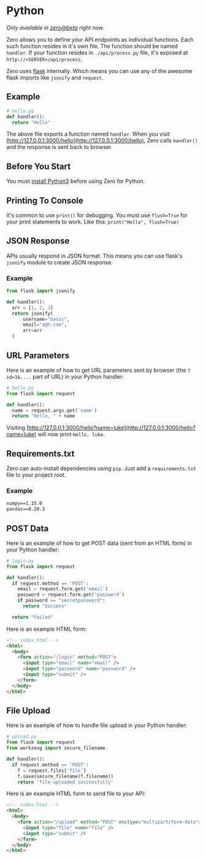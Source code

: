 # Python

_Only available in [zero@beta](https://www.npmjs.com/package/zero/v/beta) right now._

Zero allows you to define your API endpoints as individual functions. Each such function resides in it's own file. The function should be named `handler`. If your function resides in `./api/process.py` file, it's exposed at `http://<SERVER>/api/process`.

Zero uses [flask](http://flask.pocoo.org/) internally. Which means you can use any of the awesome flask imports like `jsonify` and `request`.

## Example

```python
# hello.py
def handler():
  return "Hello"
```

The above file exports a function named `handler`. When you visit [http://127.0.0.1:3000/hello](http://127.0.0.1:3000/hello), Zero calls `handler()` and the response is sent back to browser.

## Before You Start

You must [install Python3](https://www.python.org/downloads/) before using Zero for Python.

## Printing To Console

It's common to use `print()` for debugging. You must use `flush=True` for your print statements to work. Like this: `print("Hello", flush=True)`

## JSON Response

APIs usually respond in JSON format. This means you can use flask's `jsonify` module to create JSON response.

### Example

```python
from flask import jsonify

def handler():
  arr = [1, 2, 3]
  return jsonify(
      username="basic",
      email="a@h.com",
      arr=arr
  )
```

## URL Parameters

Here is an example of how to get URL parameters sent by browser (the `?id=1&....` part of URL) in your Python handler:

```python
# hello.py
from flask import request

def handler():
  name = request.args.get('name')
  return "Hello, " + name
```

Visiting [http://127.0.0.1:3000/hello?name=luke](http://127.0.0.1:3000/hello?name=luke) will now print `Hello, luke`.

## Requirements.txt

Zero can auto-install dependencies using `pip`. Just add a `requirements.txt` file to your project root.

### Example

```txt
numpy==1.15.0
pandas==0.20.3
```

## POST Data

Here is an example of how to get POST data (sent from an HTML form) in your Python handler:

```python
# login.py
from flask import request

def handler():
  if request.method == 'POST':
    email = request.form.get('email')
    password = request.form.get('password')
    if password == "secretpassword":
      return "Success"

  return "Failed"
```

Here is an example HTML form:

```html
<!-- index.html -->
<html>
  <body>
    <form action="/login" method="POST">
      <input type="email" name="email" />
      <input type="password" name="password" />
      <input type="submit" />
    </form>
  </body>
</html>
```

## File Upload

Here is an example of how to handle file upload in your Python handler:

```python
# upload.py
from flask import request
from werkzeug import secure_filename

def handler():
  if request.method == 'POST':
    f = request.files['file']
    f.save(secure_filename(f.filename))
    return 'file uploaded successfully'
```

Here is an example HTML form to send file to your API:

```html
<!-- index.html -->
<html>
  <body>
    <form action="/upload" method="POST" enctype="multipart/form-data">
      <input type="file" name="file" />
      <input type="submit" />
    </form>
  </body>
</html>
```
